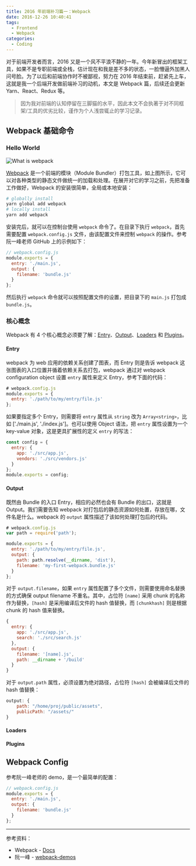 ```yaml
---
title: 2016 年前端补习篇一：Webpack
date: 2016-12-26 10:40:41
tags:
  - Frontend
  - Webpack
categories:
  - Coding
---
```


对于前端开发者而言，2016 又是一个风不平浪不静的一年。今年新冒出的框架工具，如果不是专职前端或全栈，估计现在和我是差不多的状态，一脸懵逼外加黑人问号脸。为了以后和前端协作时不被鄙视，努力在 2016 年结束前，赶紧先上车，这就是我一个后端开发做前端补习的动机，本文是 Webpack 篇，后续还会更新 Yarn、React、Redux 等。

<!-- more -->

> 因为我对前端的认知停留在三脚猫的水平，因此本文不会执著于对不同框架/工具的优劣比较，谨作为个人浅尝辄止的学习记录。

## Webpack 基础命令

### Hello World

![What is webpack](https://o70e8d1kb.qnssl.com/what-is-webpack.png)

[Webpack](https://webpack.js.org/) 是一个前端的模块（Module Bundler）打包工具，如上图所示，它可以对各种类型的静态文件做统一的加载和处理。在展开对它的学习之前，先把准备工作做好，Webpack 的安装很简单，全局或本地安装：

```bash
# globally install
yarn global add webpack
# locally install
yarn add webpack
```

安装完后，就可以在控制台使用 `webpack` 命令了。在目录下执行 `webpack`，首先需要配置 `webpack.config.js` 文件，由该配置文件来控制 `webpack` 的操作。参考阮一峰老师 GitHub 上的示例如下：

```javascript
// webpack.config.js
module.exports = {
  entry: './main.js',
  output: {
    filename: 'bundle.js'
  }
};
```

然后执行 `webpack` 命令就可以按照配置文件的设置，把目录下的 `main.js` 打包成 `bundle.js`。

### 核心概念

Webpack 有 4 个核心概念必须要了解：[Entry](https://webpack.js.org/concepts/entry-points/)、[Output](https://webpack.js.org/concepts/output/)、[Loaders](https://webpack.js.org/concepts/loaders/) 和 [Plugins](https://webpack.js.org/concepts/plugins/)。

#### Entry

webpack 为 web 应用的依赖关系创建了图表，而 Entry 则是告诉 webpack 这张图表的入口位置并循着依赖关系去打包，webpack 通过对 webpack configuration object 设置 `entry` 属性来定义 Entry，参考下面的代码：

```javascript
# webpack.config.js
module.exports = {
  entry: './path/to/my/entry/file.js'
};
```

如果要指定多个 Entry，则需要将 `entry` 属性从 `string` 改为 `Array<string>`，比如 ['./main.js', './index.js']。也可以使用 Object 语法，把 `entry` 属性设置为一个 key-value 对象，这是更具扩展性的定义 `entry` 的写法：

```javascript
const config = {
  entry: {
    app: './src/app.js',
    vendors: './src/vendors.js'
  }
};
module.exports = config;
```

#### Output

既然由 Bundle 的入口 Entry，相应的必然也会有 Bundle 的出口，这就是 Output。我们需要告知 webpack 对打包后的静态资源如何处置，存放在哪，文件名是什么。webpack 的 `output` 属性描述了该如何处理打包后的代码。

```javascript
# webpack.config.js
var path = require('path');

module.exports = {
  entry: './path/to/my/entry/file.js',
  output: {
    path: path.resolve(__dirname, 'dist'),
    filename: 'my-first-webpack.bundle.js'
  }
};
```

对于 `output.filename`，如果 `entry` 属性配置了多个文件，则需要使用命名替换的方式确保 output filename 不重名。其中，占位符 `[name]` 采用 chunk 的名称作为替换，`[hash]` 是采用编译后文件的 hash 值替换，而 `[chunkhash]` 则是根据 chunk 的 hash 值来替换。

```javascript
{
  entry: {
    app: './src/app.js',
    search: './src/search.js'
  },
  output: {
    filename: '[name].js',
    path: __dirname + '/build'
  }
}
```

对于 `output.path` 属性，必须设置为绝对路径，占位符 `[hash]` 会被编译后文件的 hash 值替换：

```javascript
output: {
    path: "/home/proj/public/assets",
    publicPath: "/assets/"
}
```

#### Loaders

#### Plugins

## Webpack Config

参考阮一峰老师的 demo，是一个最简单的配置：

```javascript
// webpack.config.js
module.exports = {
  entry: './main.js',
  output: {
    filename: 'bundle.js'
  }
};
```


*************************************************

参考资料：
  - Webpack - [Docs](https://webpack.github.io/docs/)
  - 阮一峰 - [webpack-demos](https://github.com/ruanyf/webpack-demos)